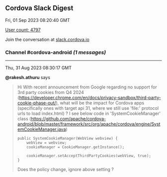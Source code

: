 ## Cordova Slack Digest
Fri, 01 Sep 2023 08:20:40 GMT

[User count: 4797](https://cordova.slack.com/)


Join the conversation at [slack.cordova.io](http://slack.cordova.io/)

### __Channel #cordova-android__ _(1 messages)_
---

Thu, 31 Aug 2023 08:30:17 GMT

__@rakesh.athuru__ says 
> Hi
> With recent announcement from Google regarding no support for 3rd party cookies from Q4 2024 (<https://developer.chrome.com/en/docs/privacy-sandbox/third-party-cookie-phase-out/>),
> what will be the impact for Cordova apps (specifically ones with target api 31, where we still use 'file:' protocol urls to load index.html) ?
> I see below code in 'SystemCookieManager' class (<https://github.com/apache/cordova-android/blob/master/framework/src/org/apache/cordova/engine/SystemCookieManager.java>)
> 
>     public SystemCookieManager(WebView webview) {
>         webView = webview;
>         cookieManager = CookieManager.getInstance();
> 
>         cookieManager.setAcceptThirdPartyCookies(webView, true);
>     }
> 
> Does the policy change, ignore above setting ?
> 
